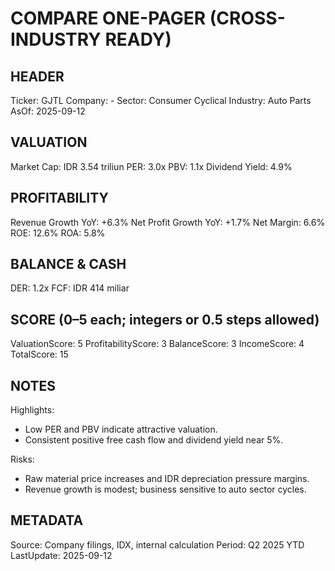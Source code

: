 # COMPARE ONE-PAGER (CROSS-INDUSTRY READY)

## HEADER
Ticker: GJTL
Company: -
Sector: Consumer Cyclical
Industry: Auto Parts
AsOf: 2025-09-12

## VALUATION
Market Cap: IDR 3.54 triliun
PER: 3.0x
PBV: 1.1x
Dividend Yield: 4.9%

## PROFITABILITY
Revenue Growth YoY: +6.3%
Net Profit Growth YoY: +1.7%
Net Margin: 6.6%
ROE: 12.6%
ROA: 5.8%

## BALANCE & CASH
DER: 1.2x
FCF: IDR 414 miliar

## SCORE (0–5 each; integers or 0.5 steps allowed)
ValuationScore: 5
ProfitabilityScore: 3
BalanceScore: 3
IncomeScore: 4
TotalScore: 15

## NOTES
Highlights:
- Low PER and PBV indicate attractive valuation.
- Consistent positive free cash flow and dividend yield near 5%.

Risks:
- Raw material price increases and IDR depreciation pressure margins.
- Revenue growth is modest; business sensitive to auto sector cycles.

## METADATA
Source: Company filings, IDX, internal calculation
Period: Q2 2025 YTD
LastUpdate: 2025-09-12